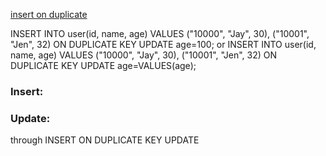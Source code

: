 [insert on duplicate](http://dev.mysql.com/doc/refman/5.7/en/insert-on-duplicate.html)

INSERT INTO user(id, name, age) VALUES ("10000", "Jay", 30), ("10001", "Jen", 32) ON DUPLICATE KEY UPDATE age=100;
or
INSERT INTO user(id, name, age) VALUES ("10000", "Jay", 30), ("10001", "Jen", 32) ON DUPLICATE KEY UPDATE age=VALUES(age);

### Insert:


### Update:

through INSERT ON DUPLICATE KEY UPDATE

[](http://dba.stackexchange.com/questions/28282/whats-the-most-efficient-way-to-batch-update-queries-in-mysql)
